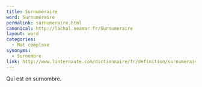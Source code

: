 ```yaml
---
title: Surnuméraire
word: Surnuméraire
permalink: surnumeraire.html
canonical: http://lachal.neamar.fr/Surnumeraire
layout: word
categories:
  - Mot complexe
synonyms:
  - Surnombre
link: http://www.linternaute.com/dictionnaire/fr/definition/surnumeraire/
---
```


Qui est en surnombre.

